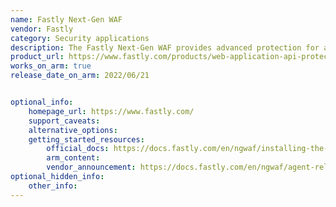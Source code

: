 ```yaml
---
name: Fastly Next-Gen WAF
vendor: Fastly 
category: Security applications
description: The Fastly Next-Gen WAF provides advanced protection for applications, APIs, and microservices, wherever they live, from a single unified solution.
product_url: https://www.fastly.com/products/web-application-api-protection
works_on_arm: true
release_date_on_arm: 2022/06/21


optional_info:
    homepage_url: https://www.fastly.com/
    support_caveats:
    alternative_options:
    getting_started_resources:
        official_docs: https://docs.fastly.com/en/ngwaf/installing-the-agent-on-ubuntu
        arm_content:
        vendor_announcement: https://docs.fastly.com/en/ngwaf/agent-release-notes#4300-2022-06-21
optional_hidden_info:
    other_info:
---
```

